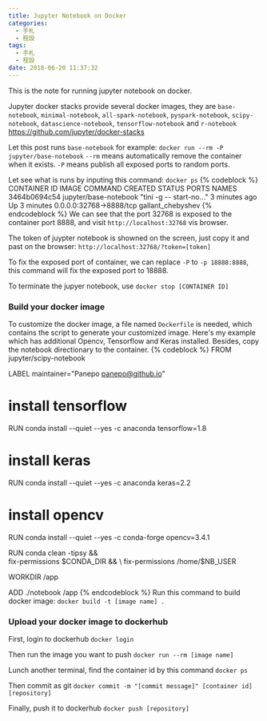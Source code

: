 ```yaml
---
title: Jupyter Notebook on Docker
categories:
  - 手札
  - 程設
tags:
  - 手札
  - 程設
date: 2018-06-20 11:37:32
---
```

This is the note for running jupyter notebook on docker.

Jupyter docker stacks provide several docker images, they are `base-notebook`, `minimal-notebook`, `all-spark-notebook`, `pyspark-notebook`, `scipy-notebook`, `datascience-notebook`, `tensorflow-notebook` and `r-notebook`
https://github.com/jupyter/docker-stacks

Let this post runs `base-notebook` for example:
`docker run --rm -P jupyter/base-notebook`
`--rm` means automatically remove the container when it exists. `-P` means publish all exposed ports to random ports.

Let see what is runs by inputing this command:
`docker ps`
{% codeblock %}
CONTAINER ID        IMAGE                   COMMAND                  CREATED             STATUS              PORTS                     NAMES
3464b0694c54        jupyter/base-notebook   "tini -g -- start-no…"   3 minutes ago       Up 3 minutes        0.0.0.0:32768->8888/tcp   gallant_chebyshev
{% endcodeblock %}
We can see that the port 32768 is exposed to the container port 8888, and visit `http://localhost:32768` vis browser.

The token of juypter notebook is showned on the screen, just copy it and past on the browser:
`http://localhost:32768/?token=[token]`

To fix the exposed port of container, we can replace `-P` to `-p 18888:8888`, this command will fix the exposed port to 18888.

To terminate the jupyer notebook, use `docker stop [CONTAINER ID]`

### Build your docker image
To customize the docker image, a file named `Dockerfile` is needed, which contains the script to generate your customized image. Here's my example which has additional Opencv, Tensorflow and Keras installed. Besides, copy the notebook directionary to the container.
{% codeblock %}
FROM jupyter/scipy-notebook

LABEL maintainer="Panepo <panepo@github.io>"

# install tensorflow
RUN conda install --quiet --yes -c anaconda tensorflow=1.8

# install keras
RUN conda install --quiet --yes -c anaconda keras=2.2

# install opencv
RUN conda install --quiet --yes -c conda-forge opencv=3.4.1

RUN conda clean -tipsy && \
    fix-permissions $CONDA_DIR && \
    fix-permissions /home/$NB_USER

WORKDIR /app

ADD ./notebook /app
{% endcodeblock %}
Run this command to build docker image:
`docker build -t [image name] .`

### Upload your docker image to dockerhub
First, login to dockerhub
`docker login`

Then run the image you want to push
`docker run --rm [image name]`

Lunch another terminal, find the container id by this command
`docker ps`

Then commit as git
`docker commit -m "[commit message]" [container id] [repository]`

Finally, push it to dockerhub
`docker push [repository]`